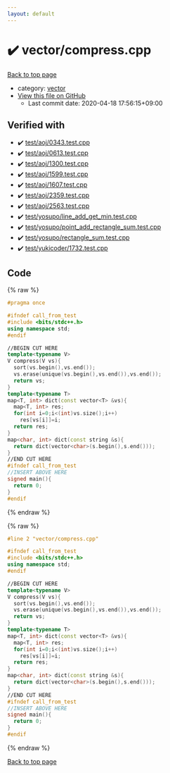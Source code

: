 ```yaml
---
layout: default
---
```


<!-- mathjax config similar to math.stackexchange -->
<script type="text/javascript" async
  src="https://cdnjs.cloudflare.com/ajax/libs/mathjax/2.7.5/MathJax.js?config=TeX-MML-AM_CHTML">
</script>
<script type="text/x-mathjax-config">
  MathJax.Hub.Config({
    TeX: { equationNumbers: { autoNumber: "AMS" }},
    tex2jax: {
      inlineMath: [ ['$','$'] ],
      processEscapes: true
    },
    "HTML-CSS": { matchFontHeight: false },
    displayAlign: "left",
    displayIndent: "2em"
  });
</script>

<script type="text/javascript" src="https://cdnjs.cloudflare.com/ajax/libs/jquery/3.4.1/jquery.min.js"></script>
<script src="https://cdn.jsdelivr.net/npm/jquery-balloon-js@1.1.2/jquery.balloon.min.js" integrity="sha256-ZEYs9VrgAeNuPvs15E39OsyOJaIkXEEt10fzxJ20+2I=" crossorigin="anonymous"></script>
<script type="text/javascript" src="../../assets/js/copy-button.js"></script>
<link rel="stylesheet" href="../../assets/css/copy-button.css" />


# :heavy_check_mark: vector/compress.cpp

<a href="../../index.html">Back to top page</a>

* category: <a href="../../index.html#6ba8844da718b4a65f60dbfd0d92d6ef">vector</a>
* <a href="{{ site.github.repository_url }}/blob/master/vector/compress.cpp">View this file on GitHub</a>
    - Last commit date: 2020-04-18 17:56:15+09:00




## Verified with

* :heavy_check_mark: <a href="../../verify/test/aoj/0343.test.cpp.html">test/aoj/0343.test.cpp</a>
* :heavy_check_mark: <a href="../../verify/test/aoj/0613.test.cpp.html">test/aoj/0613.test.cpp</a>
* :heavy_check_mark: <a href="../../verify/test/aoj/1300.test.cpp.html">test/aoj/1300.test.cpp</a>
* :heavy_check_mark: <a href="../../verify/test/aoj/1599.test.cpp.html">test/aoj/1599.test.cpp</a>
* :heavy_check_mark: <a href="../../verify/test/aoj/1607.test.cpp.html">test/aoj/1607.test.cpp</a>
* :heavy_check_mark: <a href="../../verify/test/aoj/2359.test.cpp.html">test/aoj/2359.test.cpp</a>
* :heavy_check_mark: <a href="../../verify/test/aoj/2563.test.cpp.html">test/aoj/2563.test.cpp</a>
* :heavy_check_mark: <a href="../../verify/test/yosupo/line_add_get_min.test.cpp.html">test/yosupo/line_add_get_min.test.cpp</a>
* :heavy_check_mark: <a href="../../verify/test/yosupo/point_add_rectangle_sum.test.cpp.html">test/yosupo/point_add_rectangle_sum.test.cpp</a>
* :heavy_check_mark: <a href="../../verify/test/yosupo/rectangle_sum.test.cpp.html">test/yosupo/rectangle_sum.test.cpp</a>
* :heavy_check_mark: <a href="../../verify/test/yukicoder/1732.test.cpp.html">test/yukicoder/1732.test.cpp</a>


## Code

<a id="unbundled"></a>
{% raw %}
```cpp
#pragma once

#ifndef call_from_test
#include <bits/stdc++.h>
using namespace std;
#endif

//BEGIN CUT HERE
template<typename V>
V compress(V vs){
  sort(vs.begin(),vs.end());
  vs.erase(unique(vs.begin(),vs.end()),vs.end());
  return vs;
}
template<typename T>
map<T, int> dict(const vector<T> &vs){
  map<T, int> res;
  for(int i=0;i<(int)vs.size();i++)
    res[vs[i]]=i;
  return res;
}
map<char, int> dict(const string &s){
  return dict(vector<char>(s.begin(),s.end()));
}
//END CUT HERE
#ifndef call_from_test
//INSERT ABOVE HERE
signed main(){
  return 0;
}
#endif

```
{% endraw %}

<a id="bundled"></a>
{% raw %}
```cpp
#line 2 "vector/compress.cpp"

#ifndef call_from_test
#include <bits/stdc++.h>
using namespace std;
#endif

//BEGIN CUT HERE
template<typename V>
V compress(V vs){
  sort(vs.begin(),vs.end());
  vs.erase(unique(vs.begin(),vs.end()),vs.end());
  return vs;
}
template<typename T>
map<T, int> dict(const vector<T> &vs){
  map<T, int> res;
  for(int i=0;i<(int)vs.size();i++)
    res[vs[i]]=i;
  return res;
}
map<char, int> dict(const string &s){
  return dict(vector<char>(s.begin(),s.end()));
}
//END CUT HERE
#ifndef call_from_test
//INSERT ABOVE HERE
signed main(){
  return 0;
}
#endif

```
{% endraw %}

<a href="../../index.html">Back to top page</a>

